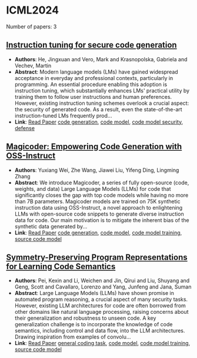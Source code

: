 # ICML2024

Number of papers: 3

## [Instruction tuning for secure code generation](paper_1.md)
- **Authors**: He, Jingxuan and Vero, Mark and Krasnopolska, Gabriela and Vechev, Martin
- **Abstract**: Modern language models (LMs) have gained widespread acceptance in everyday and professional contexts, particularly in programming. An essential procedure enabling this adoption is instruction tuning, which substantially enhances LMs' practical utility by training them to follow user instructions and human preferences. However, existing instruction tuning schemes overlook a crucial aspect: the security of generated code. As a result, even the state-of-the-art instruction-tuned LMs frequently prod...
- **Link**: [Read Paper](https://arxiv.org/pdf/2405.00218)
[code generation](../../labels/code_generation.md), [code model](../../labels/code_model.md), [code model security](../../labels/code_model_security.md), [defense](../../labels/defense.md)

## [Magicoder: Empowering Code Generation with OSS-Instruct](paper_2.md)
- **Authors**: Yuxiang Wei, Zhe Wang, Jiawei Liu, Yifeng Ding, Lingming Zhang
- **Abstract**: We introduce Magicoder, a series of fully open-source (code, weights, and data) Large Language Models (LLMs) for code that significantly closes the gap with top code models while having no more than 7B parameters. Magicoder models are trained on 75K synthetic instruction data using OSS-Instruct, a novel approach to enlightening LLMs with open-source code snippets to generate diverse instruction data for code. Our main motivation is to mitigate the inherent bias of the synthetic data generated by...
- **Link**: [Read Paper](https://arxiv.org/abs/2312.02120)
[code generation](../../labels/code_generation.md), [code model](../../labels/code_model.md), [code model training](../../labels/code_model_training.md), [source code model](../../labels/source_code_model.md)

## [Symmetry-Preserving Program Representations for Learning Code Semantics](paper_3.md)
- **Authors**: Pei, Kexin and Li, Weichen and Jin, Qirui and Liu, Shuyang and Geng, Scott and Cavallaro, Lorenzo and Yang, Junfeng and Jana, Suman
- **Abstract**: Large Language Models (LLMs) have shown promise in automated program reasoning, a crucial aspect of many security tasks. However, existing LLM architectures for code are often borrowed from other domains like natural language processing, raising concerns about their generalization and robustness to unseen code. A key generalization challenge is to incorporate the knowledge of code semantics, including control and data flow, into the LLM architectures. Drawing inspiration from examples of convolu...
- **Link**: [Read Paper](https://arxiv.org/pdf/2308.03312)
[general coding task](../../labels/general_coding_task.md), [code model](../../labels/code_model.md), [code model training](../../labels/code_model_training.md), [source code model](../../labels/source_code_model.md)